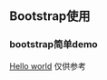 ## Bootstrap使用
### bootstrap简单demo
[Hello world](file:///Users/dongruining/sublime/bootstrap/bootstrap.html#) 仅供参考




